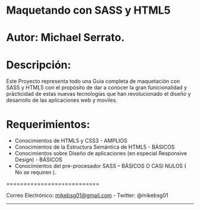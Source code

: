 Maquetando con SASS y HTML5
===========================

# Autor: Michael Serrato.

# Descripción: 
Este Proyecto representa todo una Guia completa de maquetación con SASS y HTML5 
con el propósito de dar a conocer la gran funicionalidad y prácticidad de estas 
nuevas tecnologías que han revolucionado el diseño y desarrollo de las 
aplicaciones web y moviles.

# Requerimientos:

* Conocimientos de HTML5 y CSS3 - AMPLIOS
* Conocimientos de la Estructura Semántica de HTML5 - BÁSICOS
* Conocimientos sobre Diseño de aplicaciones (en especial Responsive Design) - BÁSICOS 
* Conocimientos del pre-procesador SASS – BÁSICOS O CASI NULOS ( No se requiren ).
	
===========================

 Correo Electrónico: mikebsg01@gmail.com - Twitter: @mikebsg01

---






